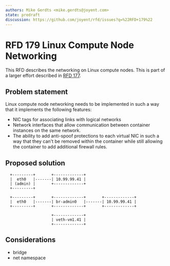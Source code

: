 ```yaml
---
authors: Mike Gerdts <mike.gerdts@joyent.com>
state: predraft
discussion: https://github.com/joyent/rfd/issues?q=%22RFD+179%22
---
```


<!--
    This Source Code Form is subject to the terms of the Mozilla Public
    License, v. 2.0. If a copy of the MPL was not distributed with this
    file, You can obtain one at http://mozilla.org/MPL/2.0/.
-->

<!--
    Copyright 2020 Joyent, Inc
-->

# RFD 179 Linux Compute Node Networking

This RFD describes the networking on Linux compute nodes.  This is part of a
larger effort described in [RFD 177](../0177/README.md).

## Problem statement

Linux compute node networking needs to be implemented in such a way that it
implements the following features:

- NIC tags for associating links with logical networks
- Network interfaces that allow communication between container instances on the
  same network.
- The ability to add anti-spoof protections to each virtual NIC in such a way
  that they can't be removed within the container while still allowing the
  container to add additional firewall rules.

## Proposed solution

```
  +---------+       +-------------+
  |  eth0   |-------| 10.99.99.41 |
  | (admin) |       +-------------+
  +---------+

  +---------+       +-------------+       +-------------+
  |  eth0   |-------| br-admin0   |-------| 10.99.99.41 |
  +---------+       +-------------+       +-------------+

                    +-------------+
                    | veth-vm1.41 |
                    +-------------+
```

## Considerations

- bridge
- net namespace
